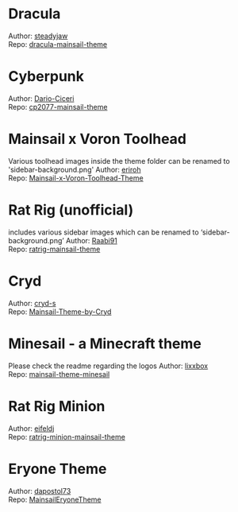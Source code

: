 
# Dracula

Author: [steadyjaw](https://www.github.com/steadyjaw/) \
Repo: [dracula-mainsail-theme](https://www.github.com/steadyjaw/dracula-mainsail-theme/) 

# Cyberpunk

Author: [Dario-Ciceri](https://www.github.com/Dario-Ciceri/) \
Repo: [cp2077-mainsail-theme](https://www.github.com/Dario-Ciceri/cp2077-mainsail-theme/) 

# Mainsail x Voron Toolhead
Various toolhead images inside the theme folder can be renamed to &#39;sidebar-background.png&#39;
Author: [eriroh](https://www.github.com/eriroh/) \
Repo: [Mainsail-x-Voron-Toolhead-Theme](https://www.github.com/eriroh/Mainsail-x-Voron-Toolhead-Theme/) 

# Rat Rig (unofficial)
includes various sidebar images which can be renamed to ‘sidebar-background.png’
Author: [Raabi91](https://www.github.com/Raabi91/) \
Repo: [ratrig-mainsail-theme](https://www.github.com/Raabi91/ratrig-mainsail-theme/) 

# Cryd

Author: [cryd-s](https://www.github.com/cryd-s/) \
Repo: [Mainsail-Theme-by-Cryd](https://www.github.com/cryd-s/Mainsail-Theme-by-Cryd/) 

# Minesail - a Minecraft theme
Please check the readme regarding the logos
Author: [lixxbox](https://www.github.com/lixxbox/) \
Repo: [mainsail-theme-minesail](https://www.github.com/lixxbox/mainsail-theme-minesail/) 

# Rat Rig Minion

Author: [eifeldj](https://www.github.com/eifeldj/) \
Repo: [ratrig-minion-mainsail-theme](https://www.github.com/eifeldj/ratrig-minion-mainsail-theme/) 

# Eryone Theme

Author: [dapostol73](https://www.github.com/dapostol73/) \
Repo: [MainsailEryoneTheme](https://www.github.com/dapostol73/MainsailEryoneTheme/) 
